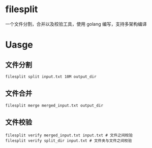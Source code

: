 # filesplit
一个文件分割，合并以及校验工具，使用 golang 编写，支持多架构编译

# Uasge
## 文件分割
```shell
filesplit split input.txt 10M output_dir
```

## 文件合并
```shell
filesplit merge merged_input.txt output_dir
```

## 文件校验
```shell
filesplit verify merged_input.txt input.txt # 文件之间校验
filesplit verify split_dir input.txt # 文件夹与文件之间校验
```
